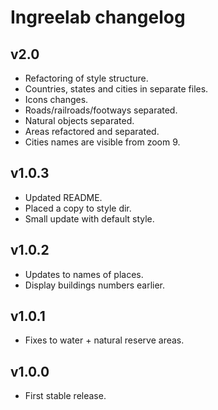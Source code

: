 # Ingreelab changelog

## v2.0

* Refactoring of style structure.
* Countries, states and cities in separate files.
* Icons changes.
* Roads/railroads/footways separated.
* Natural objects separated.
* Areas refactored and separated.
* Cities names are visible from zoom 9.

## v1.0.3

* Updated README. 
* Placed a copy to style dir.
* Small update with default style.

## v1.0.2

* Updates to names of places.
* Display buildings numbers earlier.

## v1.0.1

* Fixes to water + natural reserve areas.

## v1.0.0

* First stable release.
